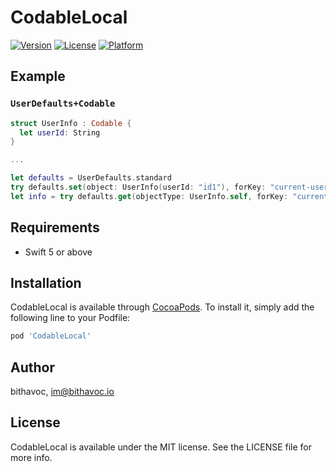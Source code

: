 # CodableLocal

[![Version](https://img.shields.io/cocoapods/v/CodableLocal.svg?style=flat)](https://cocoapods.org/pods/CodableLocal)
[![License](https://img.shields.io/cocoapods/l/CodableLocal.svg?style=flat)](https://cocoapods.org/pods/CodableLocal)
[![Platform](https://img.shields.io/cocoapods/p/CodableLocal.svg?style=flat)](https://cocoapods.org/pods/CodableLocal)

## Example

### `UserDefaults+Codable`

```swift
struct UserInfo : Codable {
  let userId: String
}

...

let defaults = UserDefaults.standard
try defaults.set(object: UserInfo(userId: "id1"), forKey: "current-user")
let info = try defaults.get(objectType: UserInfo.self, forKey: "current-user")
```

## Requirements

* Swift 5 or above

## Installation

CodableLocal is available through [CocoaPods](https://cocoapods.org). To install
it, simply add the following line to your Podfile:

```ruby
pod 'CodableLocal'
```

## Author

bithavoc, im@bithavoc.io

## License

CodableLocal is available under the MIT license. See the LICENSE file for more info.
